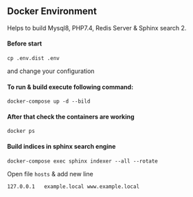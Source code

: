 ## Docker Environment

Helps to build Mysql8, PHP7.4, Redis Server & Sphinx search 2.

#### Before start
````
cp .env.dist .env
````
and change your configuration

#### To run & build execute following command:
````
docker-compose up -d --bild 
````
#### After that check the containers are working
````
docker ps
````
#### Build indices in sphinx search engine
````
docker-compose exec sphinx indexer --all --rotate
````
Open file `hosts` & add new line
````
127.0.0.1   example.local www.example.local
````